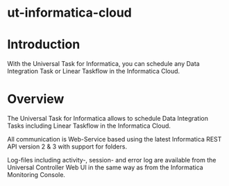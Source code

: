 # ut-informatica-cloud

<h1 id="Introduction" data-renderer-start-pos="1391">Introduction</h1>
<p data-renderer-start-pos="1405">With the Universal Task for Informatica, you can schedule any Data Integration Task or Linear Taskflow in the Informatica Cloud.</p>
<h1 id="Overview" data-renderer-start-pos="1534">Overview</h1>
<p data-renderer-start-pos="1544">The Universal Task for Informatica allows to schedule Data Integration Tasks including Linear Taskflow in the Informatica Cloud.</p>
<p data-renderer-start-pos="1675">All communication is Web-Service based using the latest Informatica REST API version 2 &amp; 3 with support for folders.</p>
<p data-renderer-start-pos="1794">Log-files including activity-, session- and error log are available from the Universal Controller Web UI in the same way as from the Informatica Monitoring Console.</p>



